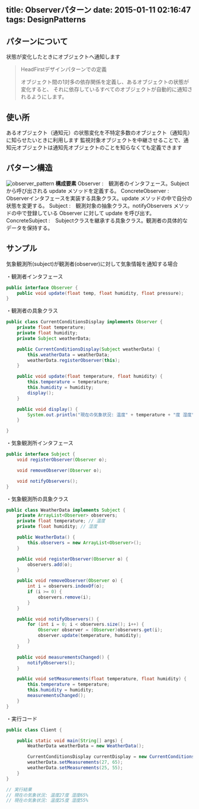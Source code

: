 title: Observerパターン
date: 2015-01-11 02:16:47
tags: DesignPatterns
---

## パターンについて
状態が変化したときにオブジェクトへ通知します

>HeadFirstデザインパターンでの定義
>
>オブジェクト間の1対多の依存関係を定義し、あるオブジェクトの状態が変化すると、
>それに依存しているすべてのオブジェクトが自動的に通知されるようにします。


## 使い所
あるオブジェクト（通知元）の状態変化を不特定多数のオブジェクト（通知先）に知らせたいときに利用します
監視対象オブジェクトを中継させることで、通知元オブジェクトは通知先オブジェクトのことを知らなくても定義できます


## パターン構造
![observer_pattern](/image/DesignPattern/observer.jpg)
**構成要素**
Observer :　観測者のインタフェース。Subject から呼び出される update メソッドを定義する。
ConcreteObserver :　Observerインタフェースを実装する具象クラス。update メソッドの中で自分の状態を変更する。
Subject :　観測対象の抽象クラス。notifyObservers メソッドの中で登録している Observer に対して update を呼び出す。
ConcreteSubject	:　Subjectクラスを継承する具象クラス。観測者の具体的なデータを保持する。


## サンプル
気象観測所(subject)が観測者(observer)に対して気象情報を通知する場合

・観測者インタフェース
``` java
public interface Observer {
	public void update(float temp, float humidity, float pressure);
}
```

・観測者の具象クラス
``` java
public class CurrentConditionsDisplay implements Observer {
	private float temperature;
	private float humidity;
	private Subject weatherData;

	public CurrentConditionsDisplay(Subject weatherData) {
		this.weatherData = weatherData;
		weatherData.registerObserver(this);
	}

	public void update(float temperature, float humidity) {
		this.temperature = temperature;
		this.humidity = humidity;
		display();
	}

	public void display() {
		System.out.println("現在の気象状況: 温度" + temperature + "度 湿度" + humidity + "%");
    }

}
```

・気象観測所インタフェース
``` java
public interface Subject {
	void registerObserver(Observer o);

	void removeObserver(Observer o);

	void notifyObservers();
}

```

・気象観測所の具象クラス
``` java
public class WeatherData implements Subject {
	private ArrayList<Observer> observers;
	private float temperature; // 温度
	private float humidity; // 湿度

	public WeatherData() {
		this.observers = new ArrayList<Observer>();
	}

	public void registerObserver(Observer o) {
		observers.add(o);
	}

	public void removeObserver(Observer o) {
		int i = observers.indexOf(o);
		if (i >= 0) {
			observers.remove(i);
		}
	}

	public void notifyObservers() {
		for (int i = 0; i < observers.size(); i++) {
			Observer observer = (Observer)observers.get(i);
			observer.update(temperature, humidity);
		}
	}

	public void measurementsChanged() {
		notifyObservers();
	}

	public void setMeasurements(float temperature, float humidity) {
		this.temperature = temperature;
		this.humidity = humidity;
		measurementsChanged();
    }
}
```

・実行コード
``` java
public class Client {

	public static void main(String[] args) {
		WeatherData weatherData = new WeatherData();

		CurrentConditionsDisplay currentDisplay = new CurrentConditionsDisplay(weatherData);
		weatherData.setMeasurements(27, 65);
		weatherData.setMeasurements(25, 55);
	}
}

// 実行結果
// 現在の気象状況: 温度27度 湿度65%
// 現在の気象状況: 温度25度 湿度55%

```
